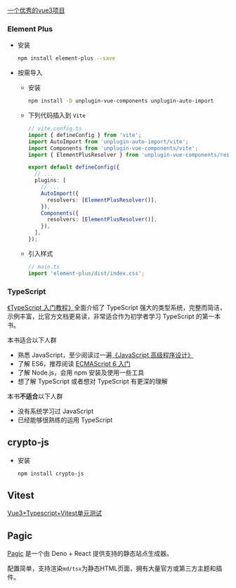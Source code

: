 [一个优秀的vue3项目](https://github.com/jeecgboot/jeecgboot-vue3/tree/master/src/utils)

### Element Plus

- 安装

  ```bash
  npm install element-plus --save
  ```

- 按需导入

  - 安装

    ```bash
    npm install -D unplugin-vue-components unplugin-auto-import
    ```

  - 下列代码插入到 `Vite`

    ```typescript
    // vite.config.ts
    import { defineConfig } from 'vite';
    import AutoImport from 'unplugin-auto-import/vite';
    import Components from 'unplugin-vue-components/vite';
    import { ElementPlusResolver } from 'unplugin-vue-components/resolvers';

    export default defineConfig({
      // ...
      plugins: [
        // ...
        AutoImport({
          resolvers: [ElementPlusResolver()],
        }),
        Components({
          resolvers: [ElementPlusResolver()],
        }),
      ],
    });
    ```

  - 引入样式

    ```typescript
    // main.ts
    import 'element-plus/dist/index.css';
    ```

### TypeScript

[《TypeScript 入门教程》](https://ts.xcatliu.com/)全面介绍了 TypeScript 强大的类型系统，完整而简洁，示例丰富，比官方文档更易读，非常适合作为初学者学习 TypeScript 的第一本书。

本书适合以下人群

- 熟悉 JavaScript，至少阅读过一遍[《JavaScript 高级程序设计》](https://book.douban.com/subject/10546125/)
- 了解 ES6，推荐阅读 [ECMAScript 6 入门](http://es6.ruanyifeng.com/)
- 了解 Node.js，会用 npm 安装及使用一些工具
- 想了解 TypeScript 或者想对 TypeScript 有更深的理解

本书**不适合**以下人群

- 没有系统学习过 JavaScript
- 已经能够很熟练的运用 TypeScript

## crypto-js

- 安装

  ```bash
  npm install crypto-js
  ```

## Vitest

[Vue3+Typescript+Vitest单元测试](https://blog.csdn.net/weixin_42341232/article/details/130035286)

## Pagic

[Pagic](https://pagic.org/) 是一个由 Deno + React 提供支持的静态站点生成器。

配置简单，支持渲染`md/tsx`为静态HTML页面，拥有大量官方或第三方主题和插件。
